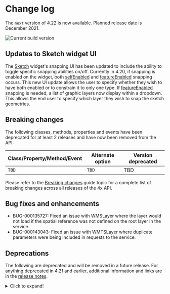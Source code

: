 # Change log

The `next` version of 4.22 is now available.  Planned release date is December 2021.

![Current build version](https://img.shields.io/npm/v/arcgis-js-api/next?label=Current%20build)

## Updates to Sketch widget UI
The [Sketch](https://developers.arcgis.com/javascript/latest/api-reference/esri-widgets-Sketch.html) widget's snapping UI has been updated to include the ability to toggle specific snapping abilities on/off. Currently in 4.20, if snapping is enabled on the widget, both [selfEnabled](https://developers.arcgis.com/javascript/latest/api-reference/esri-views-interactive-snapping-SnappingOptions.html#selfEnabled) and [featureEnabled](https://developers.arcgis.com/javascript/latest/api-reference/esri-views-interactive-snapping-SnappingOptions.html#featureEnabled) snapping occurs. This new UI update allows the user to specify whether they wish to have both enabled or to constrain it to only one type. If [featureEnabled](https://developers.arcgis.com/javascript/latest/api-reference/esri-views-interactive-snapping-SnappingOptions.html#featureEnabled) snapping is needed, a list of graphic layers now display within a dropdown. This allows the end user to specify which layer they wish to snap the sketch geometries.

## Breaking changes

The following classes, methods, properties and events have been deprecated for at least 2 releases and have now been removed from the API:

| Class/Property/Method/Event | Alternate option | Version deprecated |
|----------|-------------|--------------------|
| `TBD` | `TBD` | TBD |

Please refer to the [Breaking changes](https://developers.arcgis.com/javascript/latest/breaking-changes/) guide topic for a complete list of breaking changes across all releases of the 4x API.

## Bug fixes and enhancements

* BUG-000135727: Fixed an issue with WMSLayer where the layer would not load if the spatial reference was not defined on the root layer in the service.
* BUG-000143043: Fixed an issue with WMTSLayer where duplicate parameters were being included in requests to the service.

## Deprecations
The following are deprecated and will be removed in a future release. For anything deprecated in 4.21 and earlier, additional information and links are in the [release notes](https://developers.arcgis.com/javascript/latest/release-notes/#deprecated-classes-properties-methods-events).

<details>
  <summary>Click to expand!</summary>  
  
*  **Widget view source code:**   Starting at 4.21, the `.tsx` widget view source code is being deprecated for all widgets. This will be removed in a future release. Many of these files contain references to modules that are not open sourced or for internal-use only. This change does not affect the ability to build custom widgets, extend the ViewModel or customize widget CSS.
*    AddressCandidate deprecated since version 4.20. Use AddressCandidate instead.
*    AlgorithmicColorRamp deprecated since version 4.20. Use AlgorithmicColorRamp instead.
*    AreasAndLengthsParameters deprecated since version 4.20. Use AreasAndLengthsParameters instead.
*    AttachmentInfo deprecated since version 4.19. Use AttachmentInfo instead.
*    AttachmentQuery deprecated since version 4.20. Use AttachmentQuery instead.
*    Bookmark.extent deprecated since 4.17. Use viewpoint instead.
*    BufferParameters deprecated since version 4.20. Use BufferParameters instead.
*    ChartMediaInfoValueSeries.x deprecated since version 4.17. Use value instead.
*    ChartMediaInfoValueSeries.y deprecated since version 4.17. Use tooltip instead.
*    ClosestFacilityParameters deprecated since version 4.20. Use ClosestFacilityParameters instead.
*    ClosestFacilitySolveResult deprecated since version 4.20. Use ClosestFacilitySolveResult instead.
*    ClosestFacilityTask deprecated since version 4.20. Use closestFacility instead.
*    ColorRamp deprecated since version 4.20. Use ColorRamp instead.
*    DataFile deprecated since version 4.20. Use DataFile instead.
*    DataLayer deprecated since version 4.20. Use DataLayer instead.
*    decorators.cast deprecated since version 4.14. Parameter decorators won't be supported by JavaScript decorators.
*    decorators.declared deprecated since version 4.16. `declared` is not needed to extend Accessor anymore. See Implementing Accessor for updated information.
*    DensifyParameters deprecated since version 4.20. Use DensifyParameters instead.
*    DirectionsFeatureSet deprecated since version 4.20. Use DirectionsFeatureSet instead.
*    DistanceParameters deprecated since version 4.20. Use DistanceParameters instead.
*    FeatureForm.description deprecated since version 4.20. Set it via the FormTemplate.description.
*    FeatureForm.fieldConfig deprecated since version 4.16. Use FieldElement and/or GroupElement instead.
*    FeatureForm.title deprecated since version 4.20. Set it via the FormTemplate.title.
*    FeatureFormViewModel.description deprecated since version 4.20. Set it via the FormTemplate.description.
*    FeatureFormViewModel.fieldConfig deprecated since version 4.16. Use FieldElement and/or GroupElement instead.
*    FeatureFormViewModel.title deprecated since version 4.20. Set it via the FormTemplate.title.
*    FeatureSet deprecated since version 4.20. Use FeatureSet instead.
*    FindParameters deprecated since version 4.20. Use FindParameters instead.
*    FindResult deprecated since version 4.20. Use FindResult instead.
*    FindTask deprecated since version 4.20. Use find instead.
*    GeneralizeParameters deprecated since version 4.20. Use GeneralizeParameters instead.
*    GeometryService deprecated since version 4.20. Use geometryService instead.
*    Geoprocessor deprecated since version 4.20. Use geoprocessor instead.
*    GPMessage deprecated since version 4.20. Use GPMessage instead.
*    IdentifyParameters deprecated since version 4.20. Use IdentifyParameters instead.
*    IdentifyResult deprecated since version 4.20. Use IdentifyResult instead.
*    IdentifyTask deprecated since version 4.20. Use identify instead.
*    ImageHistogramParameters deprecated since version 4.20. Use ImageHistogramParameters instead.
*    ImageIdentifyParameters deprecated since version 4.20. Use ImageIdentifyParameters instead.
*    ImageIdentifyResult deprecated since version 4.20. Use ImageIdentifyResult instead.
*    ImageIdentifyTask deprecated since version 4.20. Use imageService instead.
*    JobInfo deprecated since version 4.20. Use JobInfo instead.
*    LabelClass.labelExpressionInfo.value deprecated since version 4.5. Use expression instead.
*    LegendLayer deprecated since version 4.20. Use LegendLayer instead.
*    LengthsParameters deprecated since version 4.20. Use LengthsParameters instead.
*    LinearUnit deprecated since version 4.20. Use LinearUnit instead.
*    Locator deprecated since version 4.20. Use locator instead.
*    MultipartColorRamp deprecated since version 4.20. Use MultipartColorRamp instead.
*    NAMessage deprecated since version 4.20. Use NAMessage instead.
*    OffsetParameters deprecated since version 4.20. Use OffsetParameters instead.
*    ParameterValue deprecated since version 4.20. Use ParameterValue instead.
*    PointDrawAction.coordinates deprecated since version 4.19. Use vertices instead.
*    Portal.createClosestFacilityTask deprecated since version 4.21.
*    Portal.createGeometryService deprecated since version 4.21.
*    Portal.createPrintTask deprecated since version 4.21.
*    Portal.createRouteTask deprecated since version 4.21.
*    Portal.createServiceAreaTask deprecated since version 4.21.
*    PrintParameters deprecated since version 4.20. Use PrintParameters instead.
*    PrintTask deprecated since version 4.20. Use print instead.
*    PrintTemplate deprecated since version 4.20. Use PrintTemplate instead.
*    projection.isSupported deprecated since version 4.18.
*    ProjectParameters deprecated since version 4.20. Use ProjectParameters instead.
*    promiseUtils.reject deprecated since version 4.19. Use the native Promise.reject method instead.
*    promiseUtils.resolve deprecated since version 4.19. Use the native Promise.resolve method instead.
*    Query deprecated since version 4.20. Use Query instead.
*    QueryTask deprecated since version 4.20. Use query instead.
*    RasterData deprecated since version 4.20. Use RasterData instead.
*    RelationParameters deprecated since version 4.20. Use RelationParameters instead.
*    RelationshipQuery deprecated since version 4.20. Use RelationshipQuery instead.
*    RouteParameters deprecated since version 4.20. Use RouteParameters instead.
*    RouteResult deprecated since version 4.20. Use RouteResult instead.
*    RouteTask deprecated since version 4.20. Use route instead.
*    SceneView.constraints.collision deprecated since version 4.8. Use Ground.navigationConstraint instead.
*    ServiceAreaParameters deprecated since version 4.20. Use ServiceAreaParameters instead.
*    ServiceAreaSolveResult deprecated since version 4.20. Use ServiceAreaSolveResult instead.
*    ServiceAreaTask deprecated since version 4.20. Use serviceArea instead.
*    SizeVariable.expression deprecated since version 4.2. Use SizeVariable.valueExpression instead.
*    Slider.labelsVisible deprecated since version 4.15. Use Slider.visibleElements.labels instead.
*    Slider.rangeLabelsVisible deprecated since version 4.15. Use Slider.visibleElements.rangeLabels instead.
*    `SmartMapping.params.basemap` deprecated since version 4.13. Use `view` instead.
*    StatisticDefinition deprecated since version 4.20. Use StatisticDefinition instead.
*    symbolPreview.renderPreviewHTML deprecated since version 4.11. Use symbolUtils.renderPreviewHTML instead.
*    symbolPreview deprecated since version 4.11. Use symbolUtils instead.
*    Task deprecated since version 4.20.
*    Themes: The light-blue, dark-blue, light-green, dark-green, light-purple, dark-purple, light-red, dark-red are deprecated since 4.19. Please use `light` or `dark` instead, or create your own theme.
*    TimeSlider.values deprecated since version 4.20. Use timeExtent instead.
*    TimeSliderViewModel.values deprecated since version 4.20. Use timeExtent instead.
*    TrimExtendParameters deprecated since version 4.20. Use TrimExtendParameters instead.
*    widget.renderable deprecated since version 4.19. All properties are automatically tracked now and don't need to be decorated with this decorator.

</details>
